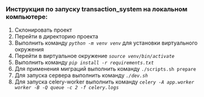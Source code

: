 
### Инструкция по запуску transaction_system на локальном компьютере:

1. Склонировать проект
2. Перейти в директорию проекта
3. Выполнить команду *`python -m venv venv`* для установки виртуального окружения
4. Перейти в виртуальное окружение *`source venv/bin/activate`*
5. Выполнить команду *`pip install -r requirements.txt`*
6. Для применения миграций выполнить команду `./scripts.sh prepare`
7. Для запуска сервера выполнить команду *`./dev.sh`*
8. Для запуска celery-worker  выполнить команду *`celery -A app.worker worker -B -Q queue -c 2 -f celery.logs`*

